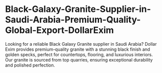 # Black-Galaxy-Granite-Supplier-in-Saudi-Arabia-Premium-Quality-Global-Export-DollarExim
Looking for a reliable Black Galaxy Granite supplier in Saudi Arabia?   Dollar Exim provides premium-quality granite with a stunning black finish and golden specks, perfect for countertops, flooring, and luxurious interiors. Our granite is sourced from top quarries, ensuring exceptional durability and polished perfection. 
